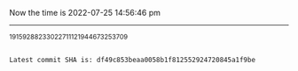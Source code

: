Now the time is 2022-07-25 14:56:46 pm

---

<small>19159288233022711121944673253709</small>

```txt

Latest commit SHA is: df49c853beaa0058b1f812552924720845a1f9be
```
